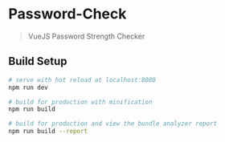 # Password-Check

> VueJS Password Strength Checker

## Build Setup

``` bash
# serve with hot reload at localhost:8080
npm run dev

# build for production with minification
npm run build

# build for production and view the bundle analyzer report
npm run build --report
```
